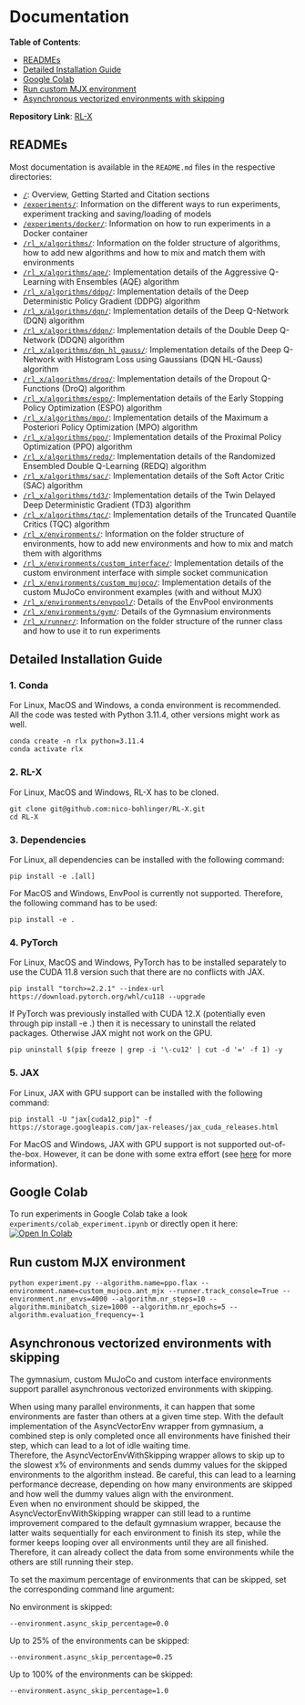 # Documentation

**Table of Contents**:
- [READMEs](#readmes)
- [Detailed Installation Guide](#detailed-installation-guide)
- [Google Colab](#google-colab)
- [Run custom MJX environment](#run-custom-mjx-environment)
- [Asynchronous vectorized environments with skipping](#asynchronous-vectorized-environments-with-skipping)


**Repository Link**: [RL-X](https://github.com/nico-bohlinger/RL-X)


## READMEs
Most documentation is available in the ```README.md``` files in the respective directories:
- [```/```](https://github.com/nico-bohlinger/RL-X/blob/master/README.md): Overview, Getting Started and Citation sections
- [```/experiments/```](https://github.com/nico-bohlinger/RL-X/blob/master/experiments/README.md): Information on the different ways to run experiments, experiment tracking and saving/loading of models
- [```/experiments/docker/```](https://github.com/nico-bohlinger/RL-X/blob/master/experiments/docker/README.md): Information on how to run experiments in a Docker container
- [```/rl_x/algorithms/```](https://github.com/nico-bohlinger/RL-X/blob/master/algorithms/README.md): Information on the folder structure of algorithms, how to add new algorithms and how to mix and match them with environments
- [```/rl_x/algorithms/aqe/```](https://github.com/nico-bohlinger/RL-X/blob/master/rl_x/algorithms/aqe/README.md): Implementation details of the Aggressive Q-Learning with Ensembles (AQE) algorithm
- [```/rl_x/algorithms/ddpg/```](https://github.com/nico-bohlinger/RL-X/blob/master/rl_x/algorithms/ddpg/README.md): Implementation details of the Deep Deterministic Policy Gradient (DDPG) algorithm
- [```/rl_x/algorithms/dqn/```](https://github.com/nico-bohlinger/RL-X/blob/master/rl_x/algorithms/dqn/README.md): Implementation details of the Deep Q-Network (DQN) algorithm
- [```/rl_x/algorithms/ddqn/```](https://github.com/nico-bohlinger/RL-X/blob/master/rl_x/algorithms/ddqn/README.md): Implementation details of the Double Deep Q-Network (DDQN) algorithm
- [```/rl_x/algorithms/dqn_hl_gauss/```](https://github.com/nico-bohlinger/RL-X/blob/master/rl_x/algorithms/dqn_hl_gauss/README.md): Implementation details of the Deep Q-Network with Histogram Loss using Gaussians (DQN HL-Gauss) algorithm
- [```/rl_x/algorithms/droq/```](https://github.com/nico-bohlinger/RL-X/blob/master/rl_x/algorithms/droq/README.md): Implementation details of the Dropout Q-Functions (DroQ) algorithm
- [```/rl_x/algorithms/espo/```](https://github.com/nico-bohlinger/RL-X/blob/master/rl_x/algorithms/espo/README.md): Implementation details of the Early Stopping Policy Optimization (ESPO) algorithm
- [```/rl_x/algorithms/mpo/```](https://github.com/nico-bohlinger/RL-X/blob/master/rl_x/algorithms/mpo/README.md): Implementation details of the Maximum a Posteriori Policy Optimization (MPO) algorithm
- [```/rl_x/algorithms/ppo/```](https://github.com/nico-bohlinger/RL-X/blob/master/rl_x/algorithms/ppo/README.md): Implementation details of the Proximal Policy Optimization (PPO) algorithm
- [```/rl_x/algorithms/redq/```](https://github.com/nico-bohlinger/RL-X/blob/master/rl_x/algorithms/redq/README.md): Implementation details of the Randomized Ensembled Double Q-Learning (REDQ) algorithm
- [```/rl_x/algorithms/sac/```](https://github.com/nico-bohlinger/RL-X/blob/master/rl_x/algorithms/sac/README.md): Implementation details of the Soft Actor Critic (SAC) algorithm
- [```/rl_x/algorithms/td3/```](https://github.com/nico-bohlinger/RL-X/blob/master/rl_x/algorithms/td3/README.md): Implementation details of the Twin Delayed Deep Deterministic Gradient (TD3) algorithm
- [```/rl_x/algorithms/tqc/```](https://github.com/nico-bohlinger/RL-X/blob/master/rl_x/algorithms/tqc/README.md): Implementation details of the Truncated Quantile Critics (TQC) algorithm
- [```/rl_x/environments/```](https://github.com/nico-bohlinger/RL-X/blob/master/rl_x/environments/README.md): Information on the folder structure of environments, how to add new environments and how to mix and match them with algorithms
- [```/rl_x/environments/custom_interface/```](https://github.com/nico-bohlinger/RL-X/blob/master/rl_x/environments/custom_interface/README.md): Implementation details of the custom environment interface with simple socket communication
- [```/rl_x/environments/custom_mujoco/```](https://github.com/nico-bohlinger/RL-X/blob/master/rl_x/environments/custom_mujoco/README.md): Implementation details of the custom MuJoCo environment examples (with and without MJX)
- [```/rl_x/environments/envpool/```](https://github.com/nico-bohlinger/RL-X/blob/master/rl_x/environments/gym/README.md): Details of the EnvPool environments
- [```/rl_x/environments/gym/```](https://github.com/nico-bohlinger/RL-X/blob/master/rl_x/environments/gym/README.md): Details of the Gymnasium environments
- [```/rl_x/runner/```](https://github.com/nico-bohlinger/RL-X/blob/master/rl_x/runner/README.md): Information on the folder structure of the runner class and how to use it to run experiments



## Detailed Installation Guide
### 1. Conda
For Linux, MacOS and Windows, a conda environment is recommended.  
All the code was tested with Python 3.11.4, other versions might work as well.
```
conda create -n rlx python=3.11.4
conda activate rlx
```

### 2. RL-X
For Linux, MacOS and Windows, RL-X has to be cloned.
```
git clone git@github.com:nico-bohlinger/RL-X.git
cd RL-X
```

### 3. Dependencies
For Linux, all dependencies can be installed with the following command:
```
pip install -e .[all]
```
For MacOS and Windows, EnvPool is currently not supported. Therefore, the following command has to be used:
```
pip install -e .
```

### 4. PyTorch
For Linux, MacOS and Windows, PyTorch has to be installed separately to use the CUDA 11.8 version such that there are no conflicts with JAX.
```
pip install "torch>=2.2.1" --index-url https://download.pytorch.org/whl/cu118 --upgrade
```
If PyTorch was previously installed with CUDA 12.X (potentially even through pip install -e .) then it is necessary to uninstall the related packages. Otherwise JAX might not work on the GPU.
```
pip uninstall $(pip freeze | grep -i '\-cu12' | cut -d '=' -f 1) -y
```

### 5. JAX
For Linux, JAX with GPU support can be installed with the following command:
```
pip install -U "jax[cuda12_pip]" -f https://storage.googleapis.com/jax-releases/jax_cuda_releases.html
```
For MacOS and Windows, JAX with GPU support is not supported out-of-the-box. However, it can be done with some extra effort (see [here](https://github.com/google/jax) for more information).



## Google Colab
To run experiments in Google Colab take a look ```experiments/colab_experiment.ipynb``` or directly open it here:  [![Open In Colab](https://colab.research.google.com/assets/colab-badge.svg)](https://colab.research.google.com/github/nico-bohlinger/RL-X/blob/master/experiments/colab_experiment.ipynb) 



## Run custom MJX environment
```
python experiment.py --algorithm.name=ppo.flax --environment.name=custom_mujoco.ant_mjx --runner.track_console=True --environment.nr_envs=4000 --algorithm.nr_steps=10 --algorithm.minibatch_size=1000 --algorithm.nr_epochs=5 --algorithm.evaluation_frequency=-1
```



## Asynchronous vectorized environments with skipping
The gymnasium, custom MuJoCo and custom interface environments support parallel asynchronous vectorized environments with skipping.

When using many parallel environments, it can happen that some environments are faster than others at a given time step.
With the default implementation of the AsyncVectorEnv wrapper from gymnasium, a combined step is only completed once all environments have finished their step, which can lead to a lot of idle waiting time.  
Therefore, the AsyncVectorEnvWithSkipping wrapper allows to skip up to the slowest x% of environments and sends dummy values for the skipped environments to the algorithm instead.
Be careful, this can lead to a learning performance decrease, depending on how many environments are skipped and how well the dummy values align with the environment.  
Even when no environment should be skipped, the AsyncVectorEnvWithSkipping wrapper can still lead to a runtime improvement compared to the default gymnasium wrapper, because the latter waits sequentially for each environment to finish its step, while the former keeps looping over all environments until they are all finished.
Therefore, it can already collect the data from some environments while the others are still running their step.

To set the maximum percentage of environments that can be skipped, set the corresponding command line argument:

No environment is skipped:
```
--environment.async_skip_percentage=0.0
```

Up to 25% of the environments can be skipped:
```
--environment.async_skip_percentage=0.25
```

Up to 100% of the environments can be skipped:
```
--environment.async_skip_percentage=1.0
```
